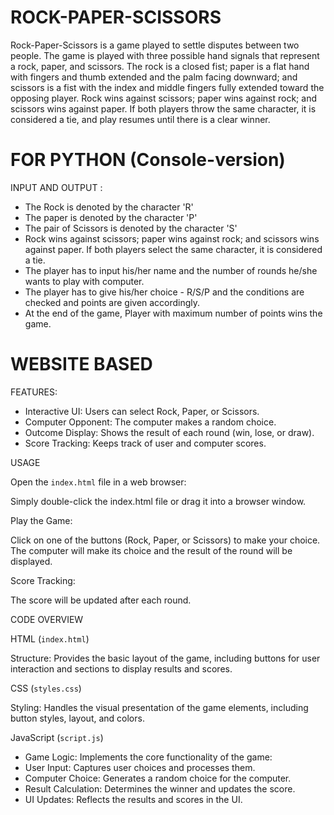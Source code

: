 # ROCK-PAPER-SCISSORS

Rock-Paper-Scissors is a game played to settle disputes between two people. The game is played with three possible hand signals that represent a rock, paper, and scissors. The rock is a closed fist; paper is a flat hand with fingers and thumb extended and the palm facing downward; and scissors is a fist with the index and middle fingers fully extended toward the opposing player. Rock wins against scissors; paper wins against rock; and scissors wins against paper. If both players throw the same character, it is considered a tie, and play resumes until there is a clear winner.

# FOR PYTHON (Console-version)<br>
INPUT AND OUTPUT :

- The Rock is denoted by the character 'R'
- The paper is denoted by the character 'P'
- The pair of Scissors is denoted by the character 'S'
- Rock wins against scissors; paper wins against rock; and scissors wins against paper. If both players select the same character, it is considered a tie.
- The player has to input his/her name and the number of rounds he/she wants to play with computer.
- The player has to give his/her choice - R/S/P and the conditions are checked and points are given accordingly.
- At the end of the game, Player with maximum number of points wins the game.

# WEBSITE BASED<BR>
FEATURES:

- Interactive UI: Users can select Rock, Paper, or Scissors.
- Computer Opponent: The computer makes a random choice.
- Outcome Display: Shows the result of each round (win, lose, or draw).
- Score Tracking: Keeps track of user and computer scores.

USAGE

Open the `index.html` file in a web browser:

Simply double-click the index.html file or drag it into a browser window.

Play the Game:

Click on one of the buttons (Rock, Paper, or Scissors) to make your choice.
The computer will make its choice and the result of the round will be displayed.

Score Tracking:

The score will be updated after each round.

CODE OVERVIEW

HTML (`index.html`)

Structure: Provides the basic layout of the game, including buttons for user interaction and sections to display results and scores.

CSS (`styles.css`)

Styling: Handles the visual presentation of the game elements, including button styles, layout, and colors.

JavaScript (`script.js`)

- Game Logic: Implements the core functionality of the game:
- User Input: Captures user choices and processes them.
- Computer Choice: Generates a random choice for the computer.
- Result Calculation: Determines the winner and updates the score.
- UI Updates: Reflects the results and scores in the UI.
